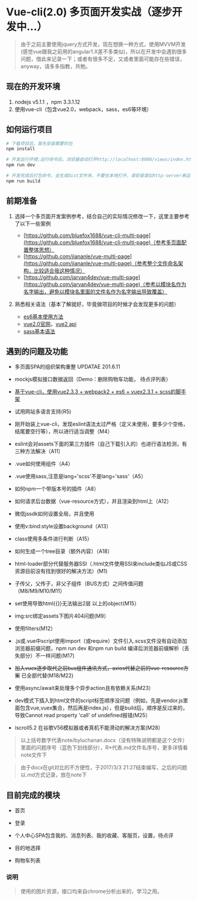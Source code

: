 # Vue-cli(2.0) 多页面开发实战（逐步开发中...）

> 由于之前主要使用jquery方式开发，现在想换一种方式，使用MVVM开发(感觉vue跟我之前用的angular1.X差不多类似)，所以在开发中会遇到很多问题，借此来记录一下；或者有很多不足，又或者里面可能存在些错误，anyway，请多多指教，共勉。

## 现在的开发环境  ##

1. nodejs v5.1.1 ，npm 3.3.1.12
2. 使用vue-cli（包含vue2.0，webpack，sass，es6等环境）

## 如何运行项目 ##

``` bash
# 下载项目后，首先安装需要的包
npm install

# 开发运行环境;运行命令后，浏览器自动打开http://localhost:8080/views/index.html
npm run dev

# 开发完成后打包命令，会生成dist文件夹，不要在本地打开，请安装类似http-server来运行(dist后js/css／api路径会指向我的github，可以在config／index.js下修改assetsPublicPath)
npm run build

```

## 前期准备 ##

1. 选择一个多页面开发案例参考，结合自己的实际情况修改一下，这里主要参考了以下一些案例
	- [https://github.com/bluefox1688/vue-cli-multi-page](https://github.com/bluefox1688/vue-cli-multi-page)（参考多页面配置整体思想）
	- [https://github.com/jiananle/vue-multi-page](https://github.com/jiananle/vue-multi-page)（参考整个文件命名架构，比较适合我这种情况）
	- [https://github.com/jarvan4dev/vue-multi-page](https://github.com/jarvan4dev/vue-multi-page)（参考以模块名作为名字输出，避免以模块名里面的文件名作为名字输出导致覆盖）

2. 熟悉相关语法（基本了解就好，毕竟做项目的时候才会发现更多的问题）
	- [es6基本使用方法](http://es6.ruanyifeng.com/)
	- [vue2.0官网](https://cn.vuejs.org/v2/guide/)，[vue2 api](https://cn.vuejs.org/v2/api/)
	- [sass基本语法](http://www.w3cplus.com/sassguide/)

## 遇到的问题及功能 ##

- 多页面SPA的组织架构重整 UPDATAE 201.6.11

- mockjs模拟接口数据返回（Demo：删除购物车功能， 待点评列表）

- [基于vue-cli，使用vue2.3.3 + webpack2 + es6 + vuex2.3.1 + scss的脚手架](https://github.com/luchanan/vue_cli_multiple_page)

- 试用网站多语言支持(R5)

- 刚开始装上vue-cli，发现eslint语法太过严格（定义未使用，要多少个空格，结尾要空行等），所以进行适当调整（M4）

- eslint会对assets下面的第三方插件（自己下载引入的）也进行语法检测，有三种方法解决（A11）

- .vue如何使用组件（A4）

- .vue使用sass,注意是lang='scss'不是lang='sass'（A5）

- 如何npm一个带版本号的插件（A8）

- 如何请求后台数据（vue-resource方式），并且渲染到html上（A12）

- 微信jssdk如何设置全局，并且使用

- 使用v:bind:style设置background（A13）

- class使用多条件进行判断（A15）

- 如何生成一个tree目录（额外内容）（A18）

- html-loader部分代替服务器SSI（.html文件使用SSI来include类似JS或CSS资源目前没有找到很好的解决方法）(M1)

- 子传父，父传子，非父子组件（BUS方式）之间传值问题（M8/M9/M10/M11）

- set使用导致html{{}}无法输出2层 以上的object(M15）

- img:src绑定assets下图片404问题(M9）

- 使用filters(M12）

- .js或.vue中script使用import（或require）文件引入.scss文件没有自动添加浏览器前缀问题，npm run dev 和npm run build 编译后浏览器前缀解析（丢失部分）不一样问题(M17)

- ~~加入vuex逐步取代之前bus组件通讯方式，axios代替之前的vue-resource方案~~ 已全部代替(M18/M22)

- 使用async/await来处理多个异步action且有依赖关系(M23）

- dev模式下插入到html文件的script标签顺序没问题（例如，先是vendor.js里面包含vue,vuex集合，然后再是index.js），但是build后，顺序是反过来的，导致Cannot read property 'call' of undefined报错(M25）

- iscroll5.2 在谷歌V56模拟器或者真机不能滑动的解决方案(M28）

> 以上括号数字代表note/byluchanan.docx（没有特殊说明都是这个文件）里面的问题序号（蓝色下划线部分），R*代表.md文件名序号，更多详情看note文件下

> 由于docx在git对比的不方便性，于2017/3/3 21:27结束编写，之后的问题以.md方式记录，放在note下

## 目前完成的模块 ##

- 首页

- 登录

- 个人中心SPA包含我的、消息列表、我的收藏、客服页，设置，待点评

- 目的地选择

- 购物车列表


### 说明

> 使用的图片资源，接口均来自chrome分析出来的，学习之用。
